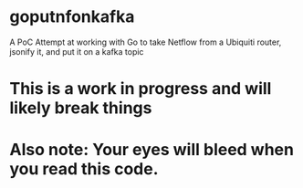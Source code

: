 # goputnfonkafka
A PoC Attempt at working with Go to take Netflow from a Ubiquiti router, jsonify it, and put it on a kafka topic
# This is a work in progress and will likely break things

# Also note: Your eyes will bleed when you read this code. 
